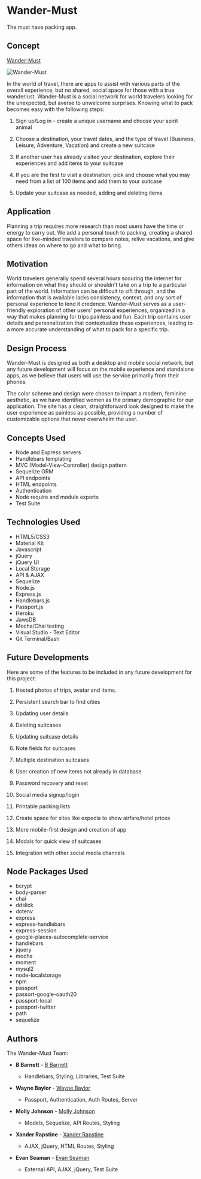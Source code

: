 # Wander-Must

The must have packing app.


## Concept

[Wander-Must](https://wander-must.herokuapp.com/)

![Wander-Must](https://github.com/MollyLJohnson/Wander-Must/blob/master/wandermust.png)

In the world of travel, there are apps to assist with various parts of the overall experience, but no shared, social space for those with a true wanderlust. Wander-Must is a social network for world travelers looking for the unexpected, but averse to unwelcome surprises. Knowing what to pack becomes easy with the following steps:

1. Sign up/Log in - create a unique username and choose your spirit animal

2. Choose a destination, your travel dates, and the type of travel (Business, Leisure, Adventure, Vacation) and create a new suitcase

3. If another user has already visited your destination, explore their experiences and add items to your suitcase

4. If you are the first to visit a destination, pick and choose what you may need from a list of 100 items and add them to your suitcase

5. Update your suitcase as needed, adding and deleting items


## Application

Planning a trip requires more research than most users have the time or energy to carry out. We add a personal touch to packing, creating a shared space for like-minded travelers to compare notes, relive vacations, and give others ideas on where to go and what to bring.


## Motivation

World travelers generally spend several hours scouring the internet for information on what they should or shouldn't take on a trip to a particular part of the world. Information can be difficult to sift through, and the information that is available lacks consistency, context, and any sort of personal experience to lend it credence. Wander-Must serves as a user-friendly exploration of other users' personal experiences, organized in a way that makes planning for trips painless and fun. Each trip contains user details and personalization that contextualize these experiences, leading to a more accurate understanding of what to pack for a specific trip.


## Design Process

Wander-Must is designed as both a desktop and mobile social network, but any future development will focus on the mobile experience and standalone apps, as we believe that users will use the service primarily from their phones.

The color scheme and design were chosen to impart a modern, feminine aesthetic, as we have identified women as the primary demographic for our application. The site has a clean, straightforward look designed to make the user experience as painless as possible, providing a number of customizable options that never overwhelm the user.


## Concepts Used

- Node and Express servers
- Handlebars templating
- MVC (Model-View-Controller) design pattern
- Sequelize ORM
- API endpoints
- HTML endpoints
- Authentication
- Node require and module exports
- Test Suite


## Technologies Used

- HTML5/CSS3
- Material Kit
- Javascript
- jQuery
- jQuery UI
- Local Storage
- API & AJAX
- Sequelize
- Node.js
- Express.js
- Handlebars.js
- Passport.js
- Heroku
- JawsDB
- Mocha/Chai testing
- Visual Studio - Text Editor
- Git Terminal/Bash


## Future Developments

Here are some of the features to be included in any future development for this project:

1. Hosted photos of trips, avatar and items.

2. Persistent search bar to find cities

3. Updating user details

4. Deleting suitcases

5. Updating suitcase details

6. Note fields for suitcases

7. Multiple destination suitcases

8. User creation of new items not already in database

9. Password recovery and reset

10. Social media signup/login

11. Printable packing lists

12. Create space for sites like expedia to show airfare/hotel prices

13. More mobile-first design and creation of app

14. Modals for quick view of suitcases

15. Integration with other social media channels


## Node Packages Used

- bcrypt
- body-parser
- chai
- ddslick
- dotenv
- express
- express-handlebars
- express-session
- google-places-autocomplete-service
- handlebars
- jquery
- mocha
- moment
- mysql2
- node-localstorage
- npm
- passport
- passort-google-oauth20
- passport-local
- passport-twitter
- path
- sequelize


## Authors

The Wander-Must Team:

- **B Barnett** - [B Barnett](https://github.com/justbbarnett)
    - Handlebars, Styling, Libraries, Test Suite

- **Wayne Baylor** - [Wayne Baylor](https://github.com/timebreaker49)
    - Passport, Authentication, Auth Routes, Server

- **Molly Johnson** - [Molly Johnson](https://github.com/MollyLJohnson)
    - Models, Sequelize, API Routes, Styling

- **Xander Rapstine** - [Xander Rapstine](https://github.com/Xandromus)
    - AJAX, jQuery, HTML Routes, Styling

- **Evan Seaman** - [Evan Seaman](https://github.com/evanjosephcode)
    - External API, AJAX, jQuery, Test Suite
